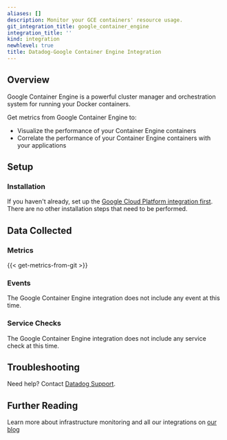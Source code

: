 ```yaml
---
aliases: []
description: Monitor your GCE containers' resource usage.
git_integration_title: google_container_engine
integration_title: ''
kind: integration
newhlevel: true
title: Datadog-Google Container Engine Integration
---
```


## Overview
Google Container Engine is a powerful cluster manager and orchestration system for running your Docker containers.

Get metrics from Google Container Engine to:

* Visualize the performance of your Container Engine containers
* Correlate the performance of your Container Engine containers with your applications

## Setup
### Installation

If you haven't already, set up the [Google Cloud Platform integration first](https://docs.datadoghq.com/integrations/google_cloud_platform/). There are no other installation steps that need to be performed.

## Data Collected
### Metrics
{{< get-metrics-from-git >}}

### Events
The Google Container Engine integration does not include any event at this time.

### Service Checks
The Google Container Engine integration does not include any service check at this time.

## Troubleshooting
Need help? Contact [Datadog Support](http://docs.datadoghq.com/help/).

## Further Reading
Learn more about infrastructure monitoring and all our integrations on [our blog](https://www.datadoghq.com/blog/)